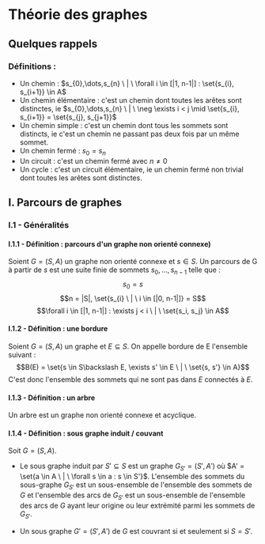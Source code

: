 # Théorie des graphes

## Quelques rappels
### Définitions :
- Un chemin : $s_{0},\dots,s_{n} \ | \ \forall i \in [|1, n-1|] : \set{s_{i}, s_{i+1}} \in A$
- Un chemin élémentaire : c'est un chemin dont toutes les arêtes sont distinctes, ie $s_{0},\dots,s_{n} \ | \ \neg \exists i < j \mid \set{s_{i}, s_{i+1}} =  \set{s_{j}, s_{j+1}}$
- Un chemin simple : c'est un chemin dont tous les sommets sont distincts, ie c'est un chemin ne passant pas deux fois par un même sommet.
- Un chemin fermé : $s_{0} = s_{n}$
- Un circuit : c'est un chemin fermé avec $n \ne 0$
- Un cycle : c'est un circuit élémentaire, ie un chemin fermé non trivial dont toutes les arêtes sont distinctes.

## I. Parcours de graphes
### I.1 - Généralités
#### I.1.1 - Définition : parcours d'un graphe non orienté connexe)

Soient $G = (S, A)$ un graphe non orienté connexe et $s \in S$. Un parcours de G à partir de $s$ est une suite finie de sommets $s_{0},\dots,s_{n-1}$ telle que :
$$s_0 = s$$
$$n = |S|, \set{s_{i} \ | \ i \in [|0, n-1|]} = S$$
$$\forall i \in [|1, n-1|] : \exists j < i \ | \ \set{s_i, s_j} \in A$$

#### I.1.2 - Définition : une bordure

Soient $G = (S, A)$ un graphe et $E \subseteq S$. On appelle bordure de E l'ensemble suivant :
$$B(E) = \set{s \in S\backslash E, \exists s' \in E \ | \ \set{s, s'} \in A}$$
C'est donc l'ensemble des sommets qui ne sont pas dans $E$ connectés à $E$.

#### I.1.3 - Définition : un arbre

Un arbre est un graphe non orienté connexe et acyclique.

#### I.1.4 - Définition : sous graphe induit / couvant

Soit $G = (S, A)$.

- Le sous graphe induit par $S' \subseteq S$ est un graphe $G_{S'} = (S', A')$ où $A' = \set{a \in A \ | \ \forall s \in a : s \in S'}$. L'ensemble des sommets du sous-graphe $G_{S'}$ est un sous-ensemble de l'ensemble des sommets de $G$ et l'ensemble des arcs de $G_{S'}$ est un sous-ensemble de l'ensemble des arcs de $G$ ayant leur origine ou leur extrémité parmi les sommets de $G_{S'}$.

- Un sous graphe $G' = (S', A')$ de $G$ est couvrant si et seulement si $S = S'$.
